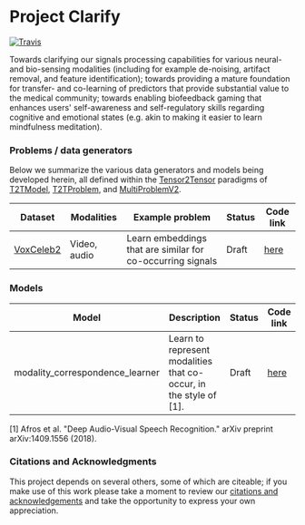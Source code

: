 # Project Clarify

[![Travis](https://img.shields.io/travis/projectclarify/pcml.svg)](https://travis-ci.org/projectclarify/pcml)

Towards clarifying our signals processing capabilities for various neural- and bio-sensing modalities (including for example de-noising, artifact removal, and feature identification); towards providing a mature foundation for transfer- and co-learning of predictors that provide substantial value to the medical community; towards enabling biofeedback gaming that enhances users' self-awareness and self-regulatory skills regarding cognitive and emotional states (e.g. akin to making it easier to learn mindfulness meditation).

### Problems / data generators

Below we summarize the various data generators and models being developed herein, all defined within the [Tensor2Tensor](https://github.com/tensorflow/tensor2tensor) paradigms of [T2TModel](https://github.com/tensorflow/tensor2tensor/blob/master/docs/new_model.md), [T2TProblem](https://github.com/tensorflow/tensor2tensor/blob/master/docs/new_problem.md), and [MultiProblemV2](https://github.com/tensorflow/tensor2tensor/blob/master/tensor2tensor/data_generators/multi_problem_v2.py#L67).

| Dataset | Modalities | Example problem | Status | Code link |
|---|---|---|---|---|
| [VoxCeleb2](http://www.robots.ox.ac.uk/~vgg/data/voxceleb/) | Video, audio | Learn embeddings that are similar for co-occurring signals | Draft | [here](https://github.com/projectclarify/pcml/blob/master/pcml/data_generators/vox_celeb_cbt.py) 

### Models

| Model | Description | Status | Code link |
|---|---|---|---|
| modality_correspondence_learner | Learn to represent modalities that co-occur, in the style of [1]. | Draft | [here](https://github.com/projectclarify/pcml/blob/master/pcml/models/modality_correspondence.py) |

[1] Afros et al. "Deep Audio-Visual Speech Recognition." arXiv preprint arXiv:1409.1556 (2018).

### Citations and Acknowledgments

This project depends on several others, some of which are citeable; if you make use of this work please take a moment to review our [citations and acknowledgements](docs/acknowledgments.md) and take the opportunity to express your own appreciation.
